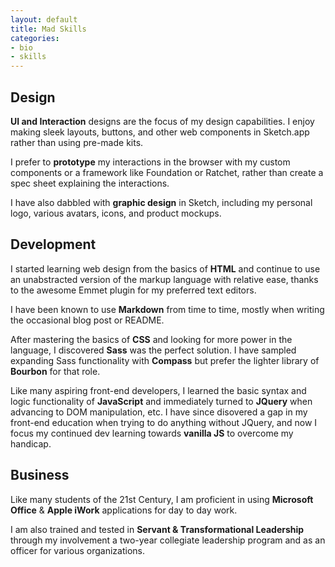 ```yaml
---
layout: default
title: Mad Skills
categories:
- bio
- skills
---
```


## Design

**UI and Interaction** designs are the focus of my design capabilities. I enjoy making sleek layouts, buttons, and other web components in Sketch.app rather than using pre-made kits.

I prefer to **prototype** my interactions in the browser with my custom components or a framework like Foundation or Ratchet, rather than create a spec sheet explaining the interactions.

I have also dabbled with **graphic design** in Sketch, including my personal logo, various avatars, icons, and product mockups.

## Development

I started learning web design from the basics of **HTML** and continue to use an unabstracted version of the markup language with relative ease, thanks to the awesome Emmet plugin for my preferred text editors.

I have been known to use **Markdown** from time to time, mostly when writing the occasional blog post or README.

After mastering the basics of **CSS** and looking for more power in the language, I discovered **Sass** was the perfect solution. I have sampled expanding Sass functionality with **Compass** but prefer the lighter library of **Bourbon** for that role.

Like many aspiring front-end developers, I learned the basic syntax and logic functionality of **JavaScript** and immediately turned to **JQuery** when advancing to DOM manipulation, etc. I have since disovered a gap in my front-end education when trying to do anything without JQuery, and now I focus my continued dev learning towards **vanilla JS** to overcome my handicap.

## Business

Like many students of the 21st Century, I am proficient in using **Microsoft Office** & **Apple iWork** applications for day to day work.

I am also trained and tested in **Servant & Transformational Leadership** through my involvement a two-year collegiate leadership program and as an officer for various organizations.
